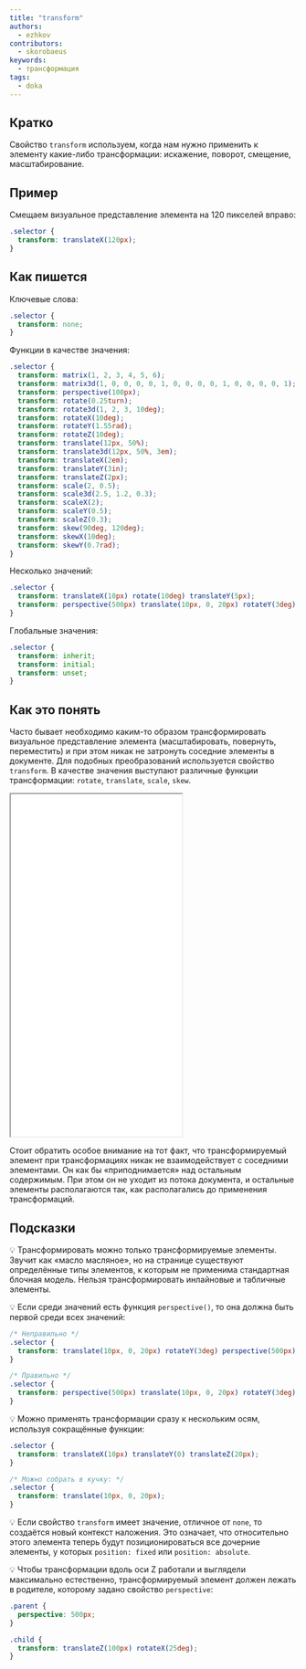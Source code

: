 ```yaml
---
title: "transform"
authors:
  - ezhkov
contributors:
  - skorobaeus
keywords:
  - трансформация
tags:
  - doka
---
```


## Кратко

Свойство `transform` используем, когда нам нужно применить к элементу какие-либо трансформации: искажение, поворот, смещение, масштабирование.

## Пример

Смещаем визуальное представление элемента на 120 пикселей вправо:

```css
.selector {
  transform: translateX(120px);
}
```

## Как пишется

Ключевые слова:

```css
.selector {
  transform: none;
}
```

Функции в качестве значения:

```css
.selector {
  transform: matrix(1, 2, 3, 4, 5, 6);
  transform: matrix3d(1, 0, 0, 0, 0, 1, 0, 0, 0, 0, 1, 0, 0, 0, 0, 1);
  transform: perspective(100px);
  transform: rotate(0.25turn);
  transform: rotate3d(1, 2, 3, 10deg);
  transform: rotateX(10deg);
  transform: rotateY(1.55rad);
  transform: rotateZ(10deg);
  transform: translate(12px, 50%);
  transform: translate3d(12px, 50%, 3em);
  transform: translateX(2em);
  transform: translateY(3in);
  transform: translateZ(2px);
  transform: scale(2, 0.5);
  transform: scale3d(2.5, 1.2, 0.3);
  transform: scaleX(2);
  transform: scaleY(0.5);
  transform: scaleZ(0.3);
  transform: skew(90deg, 120deg);
  transform: skewX(10deg);
  transform: skewY(0.7rad);
}
```

Несколько значений:

```css
.selector {
  transform: translateX(10px) rotate(10deg) translateY(5px);
  transform: perspective(500px) translate(10px, 0, 20px) rotateY(3deg);
}
```

Глобальные значения:

```css
.selector {
  transform: inherit;
  transform: initial;
  transform: unset;
}
```

## Как это понять

Часто бывает необходимо каким-то образом трансформировать визуальное представление элемента (масштабировать, повернуть, переместить) и при этом никак не затронуть соседние элементы в документе. Для подобных преобразований используется свойство `transform`. В качестве значения выступают различные функции трансформации: `rotate`, `translate`, `scale`, `skew`.

<iframe title="Песочница Transform" src="demos/playground/" height="600"></iframe>

Стоит обратить особое внимание на тот факт, что трансформируемый элемент при трансформациях никак не взаимодействует с соседними элементами. Он как бы «приподнимается» над остальным содержимым. При этом он не уходит из потока документа, и остальные элементы располагаются так, как располагались до применения трансформаций.

## Подсказки

💡 Трансформировать можно только трансформируемые элементы. Звучит как «масло масляное», но на странице существуют определённые типы элементов, к которым не применима стандартная блочная модель. Нельзя трансформировать инлайновые и табличные элементы.

💡 Если среди значений есть функция `perspective()`, то она должна быть первой среди всех значений:

```css
/* Неправильно */
.selector {
  transform: translate(10px, 0, 20px) rotateY(3deg) perspective(500px);
}

/* Правильно */
.selector {
  transform: perspective(500px) translate(10px, 0, 20px) rotateY(3deg);
}
```

💡 Можно применять трансформации сразу к нескольким осям, используя сокращённые функции:

```css
.selector {
  transform: translateX(10px) translateY(0) translateZ(20px);
}

/* Можно собрать в кучку: */
.selector {
  transform: translate(10px, 0, 20px);
}
```

💡 Если свойство `transform` имеет значение, отличное от `none`, то создаётся новый контекст наложения. Это означает, что относительно этого элемента теперь будут позиционироваться все дочерние элементы, у которых `position: fixed` или `position: absolute`.

💡 Чтобы трансформации вдоль оси Z работали и выглядели максимально естественно, трансформируемый элемент должен лежать в родителе, которому задано свойство `perspective`:

```css
.parent {
  perspective: 500px;
}

.child {
  transform: translateZ(100px) rotateX(25deg);
}
```
